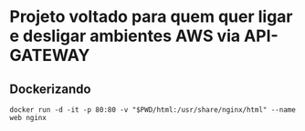 # Projeto voltado para quem quer ligar e desligar ambientes AWS via API-GATEWAY

## Dockerizando

```
docker run -d -it -p 80:80 -v "$PWD/html:/usr/share/nginx/html" --name web nginx
```
